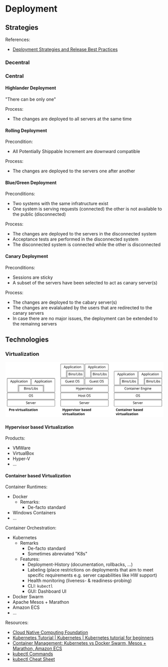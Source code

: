 # Deployment

## Strategies

References:
- [Deployment Strategies and Release Best Practices](http://cgrant.io/article/deployment-strategies/)

### Decentral

### Central

#### Highlander Deployment

"There can be only one"

Process:
- The changes are deployed to all servers at the same time

#### Rolling Deployment

Precondition:
- All Potentially Shippable Increment are downward compatible

Process:
- The changes are deployed to the servers one after another

#### Blue/Green Deployment

Preconditions:
- Two systems with the same infratructure exist
- One system is serving requests (connected) the other is not available to the public (disconnected)

Process:
- The changes are deployed to the servers in the disconnected system
- Acceptance tests are performed in the disconnected system
- The disconnected system is connected while the other is disconnected

#### Canary Deployment

Preconditions:
- Sessions are sticky
- A subset of the servers have been selected to act as canary server(s)

Process:
- The changes are deployed to the cabary server(s)
- The changes are evalaluated by the users that are redirected to the canary servers
- In case there are no major issues, the deployment can be extended to the remainng servers

## Technologies

### Virtualization

![virtualization overview](./media/virtualization.svg)

#### Hypervisor based Virtualization

Products:
- VMWare
- VirtualBox
- Hyper-V
- ...

#### Container based Virtualization

Container Runtimes:
- Docker
  - Remarks:
    - De-facto standard
- Windows Containers
- ...

Container Orchestration:
- Kubernetes
  - Remarks
    - De-facto standard
    - Sometimes abreviated "K8s"
  - Features:
    - Deployment-History (documentation, rollbacks, ...)
    - Labeling (place restrictions on deployments that aim to meet
      specific requirements e.g. server capabilities like HW support)
    - Health monitoring (liveness- & readiness-probing)
    - CLI: `kubectl`
    - GUI: Dashboard UI
- Docker Swarm
- Apache Mesos + Marathon
- Amazon ECS
- ...

Resources:
- [Cloud Native Computing Foundation](https://www.cncf.io/)
- [Kubernetes Tutorial | Kubernetes | Kubernetes tutorial for beginners](https://www.youtube.com/watch?v=gpmerrSpbHg)
- [Container Management: Kubernetes vs Docker Swarm, Mesos + Marathon, Amazon ECS](https://platform9.com/wp-content/uploads/2018/08/kubernetes-comparison-ebook.pdf)
- [kubectl Commands](https://kubernetes.io/docs/reference/generated/kubectl/kubectl-commands)
- [kubectl Cheat Sheet](https://kubernetes.io/docs/reference/kubectl/cheatsheet/)